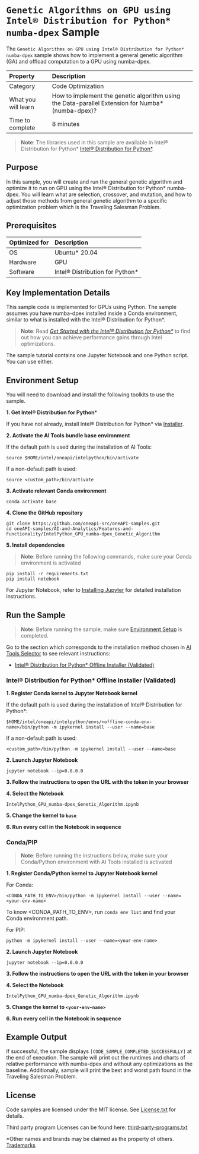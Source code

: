 # `Genetic Algorithms on GPU using Intel® Distribution for Python* numba-dpex` Sample

The `Genetic Algorithms on GPU using Intel® Distribution for Python* numba-dpex` sample shows how to implement a general genetic algorithm (GA) and offload computation to a GPU using numba-dpex.

| Property                    | Description
| :---                    | :---
| Category                | Code Optimization
| What you will learn     | How to implement the genetic algorithm using the Data-parallel Extension for Numba* (numba-dpex)?
| Time to complete        | 8 minutes

>**Note**: The libraries used in this sample are available in Intel® Distribution for Python* [Intel® Distribution for Python*](https://www.intel.com/content/www/us/en/developer/tools/oneapi/distribution-for-python.html).

## Purpose

In this sample, you will create and run the general genetic algorithm and optimize it to run on GPU using the Intel® Distribution for Python* numba-dpex. You will learn what are selection, crossover, and mutation, and how to adjust those methods from general genetic algorithm to a specific optimization problem which is the Traveling Salesman Problem.

## Prerequisites

| Optimized for           | Description
|:---                     |:---
| OS                      | Ubuntu* 20.04
| Hardware                | GPU
| Software                | Intel® Distribution for Python*

## Key Implementation Details

This sample code is implemented for GPUs using Python. The sample assumes you have numba-dpex installed inside a Conda environment, similar to what is installed with the Intel® Distribution for Python*.

>**Note**: Read *[Get Started with the Intel® Distribution for Python*](https://www.intel.com/content/www/us/en/developer/articles/technical/get-started-with-intel-distribution-for-python.html)* to find out how you can achieve performance gains through Intel optimizations.

The sample tutorial contains one Jupyter Notebook and one Python script. You can use either.

## Environment Setup
You will need to download and install the following toolkits to use the sample.
<!-- Use numbered steps instead of subheadings -->

**1. Get Intel® Distribution for Python***

If you have not already, install Intel® Distribution for Python* via [Installer](https://www.intel.com/content/www/us/en/developer/tools/oneapi/distribution-python-download.html?operatingsystem=linux&linux-install-type=offline).

**2. Activate the AI Tools bundle base environment**
<!-- this step is from AI Tools GSG, please don't modify unless GSG is updated -->
If the default path is used during the installation of AI Tools:
```
source $HOME/intel/oneapi/intelpython/bin/activate
```
If a non-default path is used:
```
source <custom_path>/bin/activate
```
 
**3. Activate relevant Conda environment**
<!-- specify relevant conda environment name in Offline Installer for this sample -->
```
conda activate base  
``` 

**4. Clone the GitHub repository**
<!-- for oneapi-samples: git clone https://github.com/oneapi-src/oneAPI-samples.git
cd oneAPI-samples/AI-and-Analytics/<samples-folder>/<individual-sample-folder> -->
<!-- for migrated samples - provide git clone command for individual repo and cd to sample dir --> 
``` 
git clone https://github.com/oneapi-src/oneAPI-samples.git
cd oneAPI-samples/AI-and-Analytics/Features-and-Functionality/IntelPython_GPU_numba-dpex_Genetic_Algorithm
```

**5. Install dependencies**
<!-- It is required to have requirement.txt file in sample dir. It should list additional libraries, such as matplotlib, ipykernel etc. -->
>**Note**: Before running the following commands, make sure your Conda environment is activated

```
pip install -r requirements.txt
pip install notebook
``` 
For Jupyter Notebook, refer to [Installing Jupyter](https://jupyter.org/install) for detailed installation instructions.

## Run the Sample
>**Note**: Before running the sample, make sure [Environment Setup](https://github.com/oneapi-src/oneAPI-samples/tree/master/AI-and-Analytics/Features-and-Functionality/IntelPython_GPU_numba-dpex_Genetic_Algorithm#environment-setup) is completed.

Go to the section which corresponds to the installation method chosen in [AI Tools Selector](https://www.intel.com/content/www/us/en/developer/tools/oneapi/ai-tools-selector.html) to see relevant instructions:
* [Intel® Distribution for Python* Offline Installer (Validated)](#intel-distribution-for-python-offline-installer-validated)

### Intel® Distribution for Python* Offline Installer (Validated)

**1. Register Conda kernel to Jupyter Notebook kernel**

If the default path is used during the installation of Intel® Distribution for Python*:
```
$HOME/intel/oneapi/intelpython/envs/<offline-conda-env-name>/bin/python -m ipykernel install --user --name=base
```
If a non-default path is used:
```
<custom_path>/bin/python -m ipykernel install --user --name=base
```
**2. Launch Jupyter Notebook** 
<!-- add other flags to jupyter notebook command if needed, such as port 8888 or allow-root -->
```
jupyter notebook --ip=0.0.0.0
```
**3. Follow the instructions to open the URL with the token in your browser**

**4. Select the Notebook**
<!-- add sample file name -->
```
IntelPython_GPU_numba-dpex_Genetic_Algorithm.ipynb
```
**5. Change the kernel to `base`**
  <!-- specify relevant kernel name(s), for example `pytorch` -->
**6. Run every cell in the Notebook in sequence**

### Conda/PIP
> **Note**: Before running the instructions below, make sure your Conda/Python environment with AI Tools installed is activated

**1. Register Conda/Python kernel to Jupyter Notebook kernel** 
<!-- keep placeholders in this step, user could use any name for Conda/PIP env -->
For Conda:
```
<CONDA_PATH_TO_ENV>/bin/python -m ipykernel install --user --name=<your-env-name>
```
To know <CONDA_PATH_TO_ENV>, run `conda env list` and find your Conda environment path.

For PIP:
```
python -m ipykernel install --user --name=<your-env-name>
```
**2. Launch Jupyter Notebook**
```
jupyter notebook --ip=0.0.0.0
```
**3. Follow the instructions to open the URL with the token in your browser**

**4. Select the Notebook**
```
IntelPython_GPU_numba-dpex_Genetic_Algorithm.ipynb
```
**5. Change the kernel to `<your-env-name>`**

**6. Run every cell in the Notebook in sequence**

## Example Output

If successful, the sample displays `[CODE_SAMPLE_COMPLETED_SUCCESSFULLY]` at the end of execution. The sample will print out the runtimes and charts of relative performance with numba-dpex and without any optimizations as the baseline. Additionally, sample will print the best and worst path found in the Traveling Salesman Problem.

## License

Code samples are licensed under the MIT license. See
[License.txt](https://github.com/oneapi-src/oneAPI-samples/blob/master/License.txt)
for details.

Third party program Licenses can be found here:
[third-party-programs.txt](https://github.com/oneapi-src/oneAPI-samples/blob/master/third-party-programs.txt)

*Other names and brands may be claimed as the property of others. [Trademarks](https://www.intel.com/content/www/us/en/legal/trademarks.html)
